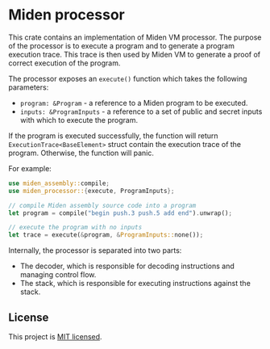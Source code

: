 # Miden processor
This crate contains an implementation of Miden VM processor. The purpose of the processor is to execute a program and to generate a program execution trace. This trace is then used by Miden VM to generate a proof of correct execution of the program.

The processor exposes an `execute()` function which takes the following parameters:

* `program: &Program` - a reference to a Miden program to be executed.
* `inputs: &ProgramInputs` - a reference to a set of public and secret inputs with which to execute the program.

If the program is executed successfully, the function will return `ExecutionTrace<BaseElement>` struct contain the execution trace of the program. Otherwise, the function will panic.

For example:
```Rust
use miden_assembly::compile;
use miden_processor::{execute, ProgramInputs};

// compile Miden assembly source code into a program
let program = compile("begin push.3 push.5 add end").unwrap();

// execute the program with no inputs
let trace = execute(&program, &ProgramInputs::none());
```

Internally, the processor is separated into two parts:
* The decoder, which is responsible for decoding instructions and managing control flow.
* The stack, which is responsible for executing instructions against the stack.

## License
This project is [MIT licensed](../LICENSE).